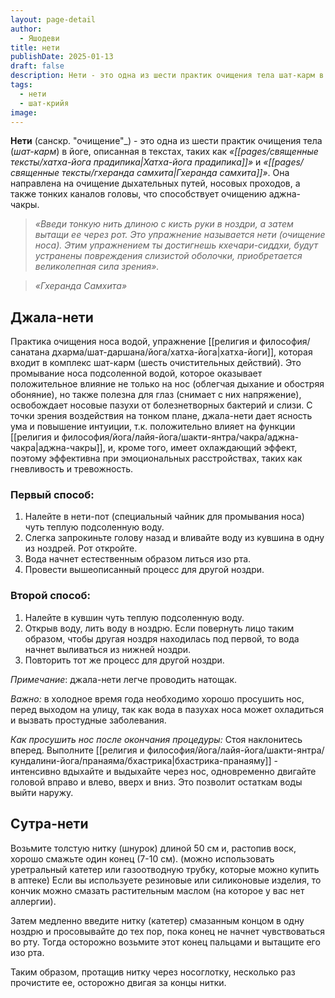 ```yaml
---
layout: page-detail
author:
  - Яшодеви
title: нети
publishDate: 2025-01-13
draft: false
description: Нети - это одна из шести практик очищения тела шат-карм в йоге, направленная на очищение дыхательных путей, носовых проходов, а также тонких каналов головы, что способствует очищению аджна-чакры.
tags:
  - нети
  - шат-крийя
image:
---
```

**Нети** (санскр. "очищение"_) - это одна из шести практик очищения тела (_шат-карм_) в йоге, описанная в текстах, таких как _«[[pages/священные тексты/хатха-йога прадипика|Хатха-йога прадипика]]»_ и _«[[pages/священные тексты/гхеранда самхита|Гхеранда самхита]]»_. Она направлена на очищение дыхательных путей, носовых проходов, а также тонких каналов головы, что способствует очищению аджна-чакры.

>*«Введи тонкую нить длиною с кисть руки в ноздри, а затем вытащи ее через рот. Это упражнение называется нети (очищение носа).*
>*Этим упражнением ты достигнешь кхечари-сиддхи, будут устранены повреждения слизистой оболочки, приобретается великолепная сила зрения».*
 
>*«Гхеранда Самхита»*

## Джала-нети 
Практика очищения носа водой, упражнение [[религия и философия/санатана дхарма/шат-даршана/йога/хатха-йога|хатха-йоги]], которая входит в комплекс шат-карм (шесть очистительных действий). Это промывание носа подсоленной водой, которое оказывает положительное влияние не только на нос (облегчая дыхание и обостряя обоняние), но также полезна для глаз (снимает с них напряжение), освобождает носовые пазухи от болезнетворных бактерий и слизи. С точки зрения воздействия на тонком плане, джала-нети дает ясность ума и повышение интуиции, т.к. положительно влияет на функции [[религия и философия/йога/лайя-йога/шакти-янтра/чакра/аджна-чакра|аджна-чакры]], и, кроме того, имеет охлаждающий эффект, поэтому эффективна при эмоциональных расстройствах, таких как гневливость и тревожность.
### Первый способ: 
1. Налейте в нети-пот (специальный чайник для промывания носа) чуть теплую подсоленную воду.
2. Слегка запрокиньте голову назад и вливайте воду из кувшина в одну из ноздрей. Рот откройте.
3. Вода начнет естественным образом литься изо рта.
4. Провести вышеописанный процесс для другой ноздри. 

### Второй способ: 
1. Налейте в кувшин чуть теплую подсоленную воду.
2. Открыв воду, лить воду в ноздрю. Если повернуть лицо таким образом, чтобы другая ноздря находилась под первой, то вода начнет выливаться из нижней ноздри.
3. Повторить тот же процесс для другой ноздри.

*Примечание*: джала-нети легче проводить натощак. 

*Важно:* в холодное время года необходимо хорошо просушить нос, перед выходом на улицу, так как вода в пазухах носа может охладиться и вызвать простудные заболевания.

*Как просушить нос после окончания процедуры:*
Стоя наклонитесь вперед. Выполните [[религия и философия/йога/лайя-йога/шакти-янтра/кундалини-йога/пранаяма/бхастрика|бхастрика-пранаяму]] - интенсивно вдыхайте и выдыхайте через нос, одновременно двигайте головой вправо и влево, вверх и вниз. Это позволит остаткам воды выйти наружу.
## Сутра-нети 
Возьмите толстую нитку (шнурок) длиной 50 см и, растопив воск, хорошо смажьте один конец (7-10 см). (можно использовать  уретральный катетер или газоотводную трубку, которые можно купить в аптеке) Если вы используете резиновые или силиконовые изделия, то кончик можно смазать растительным маслом (на которое у вас нет аллергии).

Затем медленно введите нитку (катетер) смазанным концом в одну ноздрю и просовывайте до тех пор, пока конец не начнет чувствоваться во рту. Тогда осторожно возьмите этот конец пальцами и вытащите его изо рта. 

Таким образом, протащив нитку через носоглотку, несколько раз прочистите ее, осторожно двигая за концы нитки.
